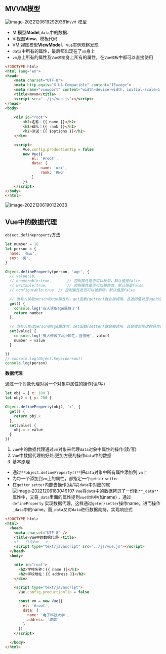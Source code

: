 ## MVVM模型
![image-20221206182929381](https://october-x-image-host.oss-cn-hangzhou.aliyuncs.com/markdown-imgsimage-20221206182929381.png)`MVVM `模型

- M:模型**Model**,`data`中的数据. 
- V:视图**View**，模板代码
- VM:视图模型**ViewModel**，`Vue`实例观察发现
- `data`中所有的属性，最后都出现在了`vm`身上
- `vm`身上所有的属性及`Vue原型`身上所有的属性，在`Vue模板`中都可以直接使用
```html
<!DOCTYPE html>
<html lang="en">
<head>
    <meta charset="UTF-8">
    <meta http-equiv="X-UA-Compatible" content="IE=edge">
    <meta name="viewport" content="width=device-width, initial-scale=1.0">
    <title>mvvm</title>
    <script src="../js/vue.js"></script>
</head>
<body>
  
    <div id="root">
        <h2>名称：{{ name }}</h2>
        <h2>战队：{{ rank }}</h2>
        <h2>测试：{{ $options }}</h2>
    </div>

    <script>
        Vue.config.productionTip = false
        new Vue({
            el: '#root',
            data: { 
                name: 'uzi',
                rank: 'RNG'
            }
        })
    </script>
</body>
</html>
```
![image-20221206190122033](https://october-x-image-host.oss-cn-hangzhou.aliyuncs.com/markdown-imgsimage-20221206190122033.png)

## Vue中的数据代理

`object.defineproperty`方法

```javascript
let number = 18
let person = {
  name: '张三',
  sex: '男',
}

Object.defineProperty(person, 'age', {
  // value:18,
  // enumerable:true,		// 控制属性是否可以枚举，默认值是false
  // writable:true,			// 控制属性是否可以被修改，默认值是false
  // configurable:true	// 控制属性是否可以被删除，默认值是false

  // 当有人读取person的age属性时，get函数(getter)就会被调用，且返回值就是age的值
  get() {
    console.log('有人读取age属性了')
    return number
  },

  // 当有人修改person的age属性时，set函数(setter)就会被调用，且会收到修改的具体值
  set(value) {
    console.log('有人修改了age属性，且值是', value)
    number = value
  }

})
// console.log(Object.keys(person))
console.log(person)
```
**数据代理**

通过一个对象代理对另一个对象中属性的操作(读/写)

```javascript
let obj = { x: 100 }
let obj2 = { y: 200 }

Object.defineProperty(obj2, 'x', {
  get() {
    return obj.x
  },
  set(value) {
    obj.x = value
  }
})
```
1. `vue`中的数据代理通过`vm`对象来代理`data`对象中属性的操作(读/写)
2. `Vue`中数据代理的好处:更加方便的操作`data`中的数据
3. 基本原理
  - 通过`**object.defineProperty()**`把`data`对象中所有属性添加到 `vm`上
  - 为每一个添加到`vm`上的属性，都指定一个`getter` `setter`
  - 在`getter` `setter`内部去操作(读/写)`data`中对应的属
    ![image-20221206183049107](https://october-x-image-host.oss-cn-hangzhou.aliyuncs.com/markdown-imgsimage-20221206183049107.png)
    `Vue`将`data`中的数据拷贝了一份到`**_data**`属性中，又将`_data`里面的属性提到`vue实例`中(如name) ，通过`defineProperty` 实现数据代理，这样通过`geter/setter`操作name，进而操作`_data`中的name。而`_data`又对`data`进行数据劫持，实现响应式

```html
<!DOCTYPE html>
<html>
  <head>
    <meta charset="UTF-8" />
    <title>Vue中的数据代理</title>
    <!-- 引入Vue -->
    <script type="text/javascript" src="../js/vue.js"></script>
  </head>
  <body>

    <div id="root">
      <h2>学校名称：{{ name }}</h2>
      <h2>学校地址：{{ address }}</h2>
    </div>

    <script type="text/javascript">
      Vue.config.productionTip = false

      const vm = new Vue({
        el: '#root',
        data: {
          name: '电子科技大学',
          address: '成都'
        }
      })
    </script>

  </body>
</html>
```
